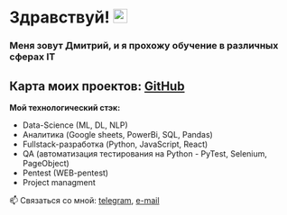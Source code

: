 # Здравствуй! <img src="https://media.giphy.com/media/hvRJCLFzcasrR4ia7z/giphy.gif" width="25px" />

### Меня зовут Дмитрий, и я прохожу обучение в различных сферах IT

## **Карта моих проектов:** [GitHub](https://github.com/DmAlKr76/my_roadmap)

**Мой технологический стэк:**
* Data-Science (ML, DL, NLP)
* Аналитика (Google sheets, PowerBi, SQL, Pandas)
* Fullstack-разработка (Python, JavaScript, React)
* QA (автоматизация тестирования на Python - PyTest, Selenium, PageObject)
* Pentest (WEB-pentest)
* Project managment

📫 Связаться со мной: [telegram](https://t.me/albertovich7), [e-mail](mailto:glplgr2021@gmail.com)
